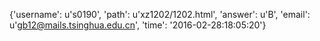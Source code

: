 {'username': u's0190', 'path': u'xz1202/1202.html', 'answer': u'B', 'email': u'gb12@mails.tsinghua.edu.cn', 'time': '2016-02-28:18:05:20'}